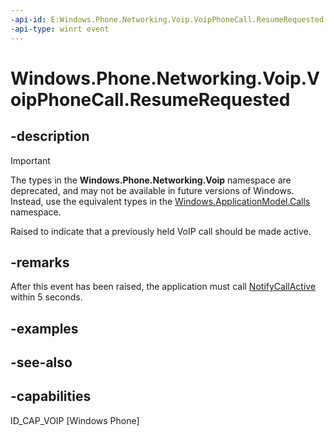 ```yaml
---
-api-id: E:Windows.Phone.Networking.Voip.VoipPhoneCall.ResumeRequested
-api-type: winrt event
---
```


<!-- Event syntax
public event Windows.Foundation.TypedEventHandler ResumeRequested<Windows.Phone.Networking.Voip.VoipPhoneCall,  Windows.Phone.Networking.Voip.CallStateChangeEventArgs>
-->

# Windows.Phone.Networking.Voip.VoipPhoneCall.ResumeRequested

## -description

> [!IMPORTANT]
> The types in the **Windows.Phone.Networking.Voip** namespace are deprecated, and may not be available in future versions of Windows. Instead, use the equivalent types in the [Windows.ApplicationModel.Calls](/uwp/api/windows.applicationmodel.calls) namespace.

Raised to indicate that a previously held VoIP call should be made active.

## -remarks
After this event has been raised, the application must call [NotifyCallActive](voipphonecall_notifycallactive_97340177.md) within 5 seconds.

## -examples

## -see-also

## -capabilities
ID_CAP_VOIP [Windows Phone]
